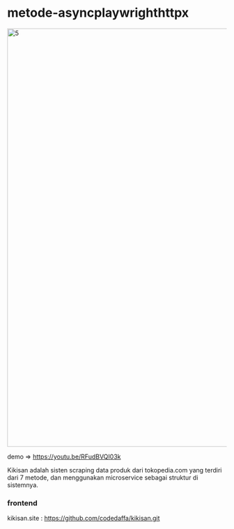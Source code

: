 # metode-asyncplaywrighthttpx

<img width="959" alt="5" src="https://github.com/codedaffa/metode-asyncplaywrighthttpx/assets/154736760/0aebc4d5-563c-438c-8708-deee9ca9c398">

demo => https://youtu.be/RFudBVQI03k

Kikisan adalah sisten scraping data produk dari tokopedia.com yang terdiri dari 7 metode, dan menggunakan microservice sebagai struktur di sistemnya.

### frontend
kikisan.site :  https://github.com/codedaffa/kikisan.git
